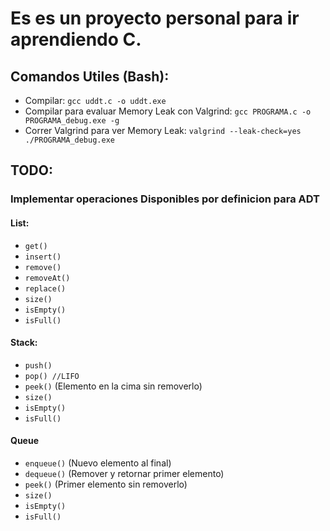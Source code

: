 # Es es un proyecto personal para ir aprendiendo C.

## Comandos Utiles (Bash):
- Compilar: ```gcc uddt.c -o uddt.exe```
- Compilar para evaluar Memory Leak con Valgrind: ```gcc PROGRAMA.c -o PROGRAMA_debug.exe -g```
- Correr Valgrind para ver Memory Leak: ```valgrind --leak-check=yes ./PROGRAMA_debug.exe```

## TODO:
### Implementar operaciones Disponibles por definicion para ADT
#### List:
- ```get()```
- ```insert()```
- ```remove()```
- ```removeAt()```
- ```replace()```
- ```size()```
- ```isEmpty()```
- ```isFull()```

#### Stack:
- ```push()```
- ```pop() //LIFO```
- ```peek()``` (Elemento en la cima sin removerlo)
- ```size()```
- ```isEmpty()```
- ```isFull()```

#### Queue
- ```enqueue()``` (Nuevo elemento al final)
- ```dequeue()``` (Remover y retornar primer elemento)
- ```peek()``` (Primer elemento sin removerlo)
- ```size()```
- ```isEmpty()```
- ```isFull()```